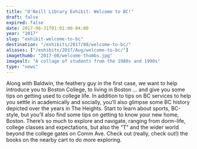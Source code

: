 ```yaml
---
title: "O'Neill Library Exhibit: Welcome to BC!"
draft: false
expired: false
date: 2017-08-31T01:01:00-04:00
year: "2017"
slug: "exhibit-welcome-to-bc"
destination: "/exhibits/2017/08/welcome-to-bc/"
aliases: ["/exhibits/2017/Aug/welcome-to-bc/"]
imagethumb: "2017-08/welcome-thumbs.jpg"
imagealt: "A collage of students from the 1980s and 1990s"
type: "news"
---
```


Along with Baldwin, the feathery guy in the first case, we want to help introduce you to Boston College, to living in Boston … and give you some tips on getting used to college life. In addition to tips on BC services to help you settle in academically and socially, you’ll also glimpse some BC history depicted over the years in The Heights. Start to learn about sports, BC-style, but you’ll also find some tips on getting to know your new home, Boston. There’s so much to explore and navigate, ranging from dorm-life, college classes and expectations, but also the “T” and the wider world beyond the college gates on Comm Ave. Check out (really, check out!) the books on the nearby cart to do more exploring.
